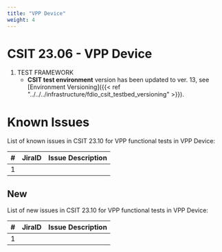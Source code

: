 ```yaml
---
title: "VPP Device"
weight: 4
---
```


# CSIT 23.06 - VPP Device

1. TEST FRAMEWORK
   - **CSIT test environment** version has been updated to ver. 13, see
     [Environment Versioning]({{< ref "../../../infrastructure/fdio_csit_testbed_versioning" >}}).

# Known Issues

List of known issues in CSIT 23.10 for VPP functional tests in VPP Device:

**#** | **JiraID**                                       | **Issue Description**
------|--------------------------------------------------|--------------------------------------------------------------
 1    |                                                  |

## New

List of new issues in CSIT 23.10 for VPP functional tests in VPP Device:

**#** | **JiraID**                                       | **Issue Description**
------|--------------------------------------------------|--------------------------------------------------------------
 1    |                                                  |
